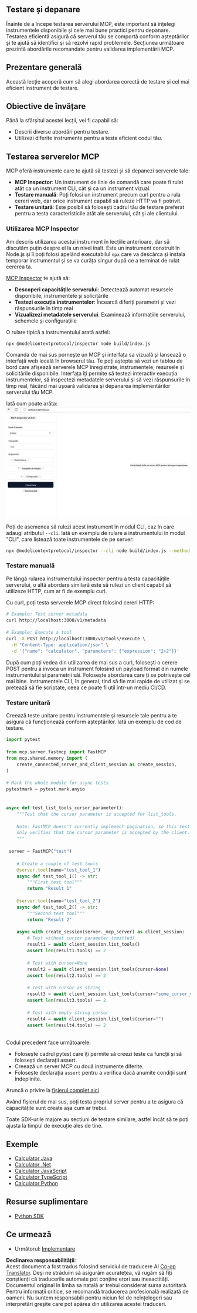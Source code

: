 <!--
CO_OP_TRANSLATOR_METADATA:
{
  "original_hash": "717f34718a773f6cf52d8445e40a96bf",
  "translation_date": "2025-05-17T12:47:47+00:00",
  "source_file": "03-GettingStarted/07-testing/README.md",
  "language_code": "ro"
}
-->
## Testare și depanare

Înainte de a începe testarea serverului MCP, este important să înțelegi instrumentele disponibile și cele mai bune practici pentru depanare. Testarea eficientă asigură că serverul tău se comportă conform așteptărilor și te ajută să identifici și să rezolvi rapid problemele. Secțiunea următoare prezintă abordările recomandate pentru validarea implementării MCP.

## Prezentare generală

Această lecție acoperă cum să alegi abordarea corectă de testare și cel mai eficient instrument de testare.

## Obiective de învățare

Până la sfârșitul acestei lecții, vei fi capabil să:

- Descrii diverse abordări pentru testare.
- Utilizezi diferite instrumente pentru a testa eficient codul tău.

## Testarea serverelor MCP

MCP oferă instrumente care te ajută să testezi și să depanezi serverele tale:

- **MCP Inspector**: Un instrument de linie de comandă care poate fi rulat atât ca un instrument CLI, cât și ca un instrument vizual.
- **Testare manuală**: Poți folosi un instrument precum curl pentru a rula cereri web, dar orice instrument capabil să ruleze HTTP va fi potrivit.
- **Testare unitară**: Este posibil să folosești cadrul tău de testare preferat pentru a testa caracteristicile atât ale serverului, cât și ale clientului.

### Utilizarea MCP Inspector

Am descris utilizarea acestui instrument în lecțiile anterioare, dar să discutăm puțin despre el la un nivel înalt. Este un instrument construit în Node.js și îl poți folosi apelând executabilul `npx` care va descărca și instala temporar instrumentul și se va curăța singur după ce a terminat de rulat cererea ta.

[MCP Inspector](https://github.com/modelcontextprotocol/inspector) te ajută să:

- **Descoperi capacitățile serverului**: Detectează automat resursele disponibile, instrumentele și solicitările
- **Testezi execuția instrumentelor**: Încearcă diferiți parametri și vezi răspunsurile în timp real
- **Vizualizezi metadatele serverului**: Examinează informațiile serverului, schemele și configurațiile

O rulare tipică a instrumentului arată astfel:

```bash
npx @modelcontextprotocol/inspector node build/index.js
```

Comanda de mai sus pornește un MCP și interfața sa vizuală și lansează o interfață web locală în browserul tău. Te poți aștepta să vezi un tablou de bord care afișează serverele MCP înregistrate, instrumentele, resursele și solicitările disponibile. Interfața îți permite să testezi interactiv execuția instrumentelor, să inspectezi metadatele serverului și să vezi răspunsurile în timp real, făcând mai ușoară validarea și depanarea implementărilor serverului tău MCP.

Iată cum poate arăta: ![Inspector](../../../../translated_images/connect.e0d648e6ecb359d05b60bba83261a6e6e73feb05290c47543a9994ca02e78886.ro.png)

Poți de asemenea să rulezi acest instrument în modul CLI, caz în care adaugi atributul `--cli`. Iată un exemplu de rulare a instrumentului în modul "CLI", care listează toate instrumentele de pe server:

```sh
npx @modelcontextprotocol/inspector --cli node build/index.js --method tools/list
```

### Testare manuală

Pe lângă rularea instrumentului inspector pentru a testa capacitățile serverului, o altă abordare similară este să rulezi un client capabil să utilizeze HTTP, cum ar fi de exemplu curl.

Cu curl, poți testa serverele MCP direct folosind cereri HTTP:

```bash
# Example: Test server metadata
curl http://localhost:3000/v1/metadata

# Example: Execute a tool
curl -X POST http://localhost:3000/v1/tools/execute \
  -H "Content-Type: application/json" \
  -d '{"name": "calculator", "parameters": {"expression": "2+2"}}'
```

După cum poți vedea din utilizarea de mai sus a curl, folosești o cerere POST pentru a invoca un instrument folosind un payload format din numele instrumentului și parametrii săi. Folosește abordarea care ți se potrivește cel mai bine. Instrumentele CLI, în general, tind să fie mai rapide de utilizat și se pretează să fie scriptate, ceea ce poate fi util într-un mediu CI/CD.

### Testare unitară

Creează teste unitare pentru instrumentele și resursele tale pentru a te asigura că funcționează conform așteptărilor. Iată un exemplu de cod de testare.

```python
import pytest

from mcp.server.fastmcp import FastMCP
from mcp.shared.memory import (
    create_connected_server_and_client_session as create_session,
)

# Mark the whole module for async tests
pytestmark = pytest.mark.anyio


async def test_list_tools_cursor_parameter():
    """Test that the cursor parameter is accepted for list_tools.

    Note: FastMCP doesn't currently implement pagination, so this test
    only verifies that the cursor parameter is accepted by the client.
    """

 server = FastMCP("test")

    # Create a couple of test tools
    @server.tool(name="test_tool_1")
    async def test_tool_1() -> str:
        """First test tool"""
        return "Result 1"

    @server.tool(name="test_tool_2")
    async def test_tool_2() -> str:
        """Second test tool"""
        return "Result 2"

    async with create_session(server._mcp_server) as client_session:
        # Test without cursor parameter (omitted)
        result1 = await client_session.list_tools()
        assert len(result1.tools) == 2

        # Test with cursor=None
        result2 = await client_session.list_tools(cursor=None)
        assert len(result2.tools) == 2

        # Test with cursor as string
        result3 = await client_session.list_tools(cursor="some_cursor_value")
        assert len(result3.tools) == 2

        # Test with empty string cursor
        result4 = await client_session.list_tools(cursor="")
        assert len(result4.tools) == 2
    
```

Codul precedent face următoarele:

- Folosește cadrul pytest care îți permite să creezi teste ca funcții și să folosești declarații assert.
- Creează un server MCP cu două instrumente diferite.
- Folosește declarația `assert` pentru a verifica dacă anumite condiții sunt îndeplinite.

Aruncă o privire la [fișierul complet aici](https://github.com/modelcontextprotocol/python-sdk/blob/main/tests/client/test_list_methods_cursor.py)

Având fișierul de mai sus, poți testa propriul server pentru a te asigura că capacitățile sunt create așa cum ar trebui.

Toate SDK-urile majore au secțiuni de testare similare, astfel încât să te poți ajusta la timpul de execuție ales de tine.

## Exemple

- [Calculator Java](../samples/java/calculator/README.md)
- [Calculator .Net](../../../../03-GettingStarted/samples/csharp)
- [Calculator JavaScript](../samples/javascript/README.md)
- [Calculator TypeScript](../samples/typescript/README.md)
- [Calculator Python](../../../../03-GettingStarted/samples/python) 

## Resurse suplimentare

- [Python SDK](https://github.com/modelcontextprotocol/python-sdk)

## Ce urmează

- Următorul: [Implementare](/03-GettingStarted/08-deployment/README.md)

**Declinarea responsabilității**:  
Acest document a fost tradus folosind serviciul de traducere AI [Co-op Translator](https://github.com/Azure/co-op-translator). Deși ne străduim să asigurăm acuratețea, vă rugăm să fiți conștienți că traducerile automate pot conține erori sau inexactități. Documentul original în limba sa natală ar trebui considerat sursa autoritară. Pentru informații critice, se recomandă traducerea profesională realizată de oameni. Nu suntem responsabili pentru niciun fel de neînțelegeri sau interpretări greșite care pot apărea din utilizarea acestei traduceri.